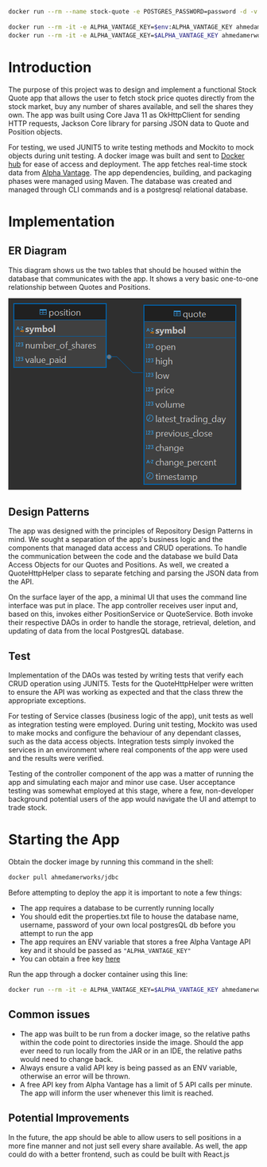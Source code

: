 ```bash
docker run --rm --name stock-quote -e POSTGRES_PASSWORD=password -d -v $HOME/srv/postgres:/var/lib/postgresql/data -p 5432:5432 postgres
```
```bash 
docker run --rm -it -e ALPHA_VANTAGE_KEY=$env:ALPHA_VANTAGE_KEY ahmedamerworks/jdbc
docker run --rm -it -e ALPHA_VANTAGE_KEY=$ALPHA_VANTAGE_KEY ahmedamerworks/jdbc
```


# Introduction
The purpose of this project was to design and implement a functional Stock Quote app
that allows the user to fetch stock price quotes directly from 
the stock market, buy any number of shares available,
and sell the shares they own. The app was built using Core Java 11 as 
OkHttpClient for sending HTTP requests, Jackson 
Core library for parsing JSON data to Quote and Position objects.

For testing, we used JUNIT5 to write testing methods and Mockito to mock objects during unit testing.
A docker image was built and sent to [Docker hub](https://hub.docker.com/repository/docker/ahmedamerworks/jdbc/general) 
for ease of access and deployment. The app fetches real-time 
stock data from [Alpha Vantage](https://www.alphavantage.co/). The app dependencies, building, and packaging phases were
managed using Maven. The database was created and managed through CLI commands and is a postgresql relational database.

# Implementation
## ER Diagram
This diagram shows us the two tables that should be housed within the database that communicates with
the app. It shows a very basic one-to-one relationship between Quotes and Positions.

![StockQuoteER.png](StockQuoteER.png)


## Design Patterns
The app was designed with the principles of Repository Design Patterns in mind. We sought a separation of the app's 
business logic and the components that managed data access and CRUD operations. To handle the communication between the code
and the database we build Data Access Objects for our Quotes and Positions. As well, we created a QuoteHttpHelper class to separate fetching
and parsing the JSON data from the API.

On the surface layer of the app, a minimal UI that uses the command line interface was put in place. The app controller
receives user input and, based on this, invokes either PositionService or QuoteService. Both invoke their respective
DAOs in order to handle the storage, retrieval, deletion, and updating of data from the local PostgresQL database.

## Test
Implementation of the DAOs was tested by writing tests that verify each CRUD operation using JUNIT5. 
Tests for the QuoteHttpHelper were written to ensure the API was working as expected and that the class
threw the appropriate exceptions.

For testing of Service classes (business logic of the app), unit tests as well as integration testing 
were employed. During unit testing, Mockito was used to make mocks and configure the behaviour of any
dependant classes, such as the data access objects. Integration tests simply invoked the services in an
environment where real components of the app were used and the results were verified.

Testing of the controller component of the app was a matter of running the app and simulating each major 
and minor use case. User acceptance testing was somewhat employed at this stage, where a few, non-developer
background potential users of the app would navigate the UI and attempt to trade stock.

# Starting the App
Obtain the docker image by running this command in the shell:
```bash
docker pull ahmedamerworks/jdbc
```
Before attempting to deploy the app it is important to note a few things:
- The app requires a database to be currently running locally
- You should edit the properties.txt file to house the database name, username, password of your own
  local postgresQL db before you attempt to run the app
- The app requires an ENV variable that stores a free Alpha Vantage API key
    and it should be passed as ```"ALPHA_VANTAGE_KEY"```
- You can obtain a free key [here](https://www.alphavantage.co/support/#api-key)

Run the app through a docker container using this line:
```bash
docker run --rm -it -e ALPHA_VANTAGE_KEY=$ALPHA_VANTAGE_KEY ahmedamerworks/jdbc
```

## Common issues

- The app was built to be run from a docker image, so the relative paths within the code point to 
    directories inside the image. Should the app ever need to run locally from the JAR or in an IDE, the
    relative paths would need to change back.
- Always ensure a valid API key is being passed as an ENV variable, otherwise an error will be thrown.
- A free API key from Alpha Vantage has a limit of 5 API calls per minute. The app will inform the user
    whenever this limit is reached.

## Potential Improvements

In the future, the app should be able to allow users to sell positions in a more fine manner and not just
sell every share available. As well, the app could do with a better frontend, such as could be built with
React.js